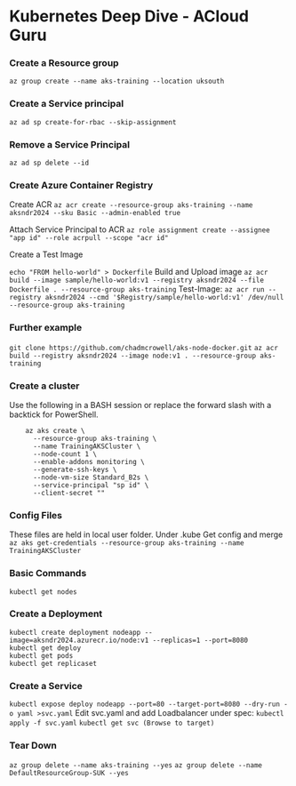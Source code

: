 # Kubernetes Deep Dive - ACloud Guru

### Create a Resource group

```az group create --name aks-training --location uksouth```

### Create a Service principal

```az ad sp create-for-rbac --skip-assignment```

### Remove a Service Principal

```az ad sp delete --id ```

### Create Azure Container Registry

Create ACR
```az acr create --resource-group aks-training --name aksndr2024 --sku Basic --admin-enabled true```

Attach Service Principal to ACR
```az role assignment create --assignee "app id" --role acrpull --scope "acr id"```

Create a Test Image

```echo "FROM hello-world" > Dockerfile```
Build and Upload image
```az acr build --image sample/hello-world:v1 --registry aksndr2024 --file Dockerfile . --resource-group aks-training```
Test-Image:
```az acr run --registry aksndr2024 --cmd '$Registry/sample/hello-world:v1' /dev/null --resource-group aks-training```

### Further example

```git clone https://github.com/chadmcrowell/aks-node-docker.git```
```az acr build --registry aksndr2024 --image node:v1 . --resource-group aks-training```


### Create a cluster

Use the following in a BASH session or replace the forward slash with a backtick for PowerShell.

```
    az aks create \
      --resource-group aks-training \
      --name TrainingAKSCluster \
      --node-count 1 \
      --enable-addons monitoring \
      --generate-ssh-keys \
      --node-vm-size Standard_B2s \
      --service-principal "sp id" \
      --client-secret ""
```

### Config Files

These files are held in local user folder. Under .kube
Get config and merge   
```az aks get-credentials --resource-group aks-training --name TrainingAKSCluster```

### Basic Commands

```kubectl get nodes```

### Create a Deployment
```
kubectl create deployment nodeapp --image=aksndr2024.azurecr.io/node:v1 --replicas=1 --port=8080
kubectl get deploy
kubectl get pods
kubectl get replicaset
```

### Create a Service

```kubectl expose deploy nodeapp --port=80 --target-port=8080 --dry-run -o yaml >svc.yaml```
Edit svc.yaml and add Loadbalancer under spec:
```kubectl apply -f svc.yaml```
```kubectl get svc (Browse to target)```

### Tear Down

```az group delete --name aks-training --yes```
```az group delete --name DefaultResourceGroup-SUK --yes```
